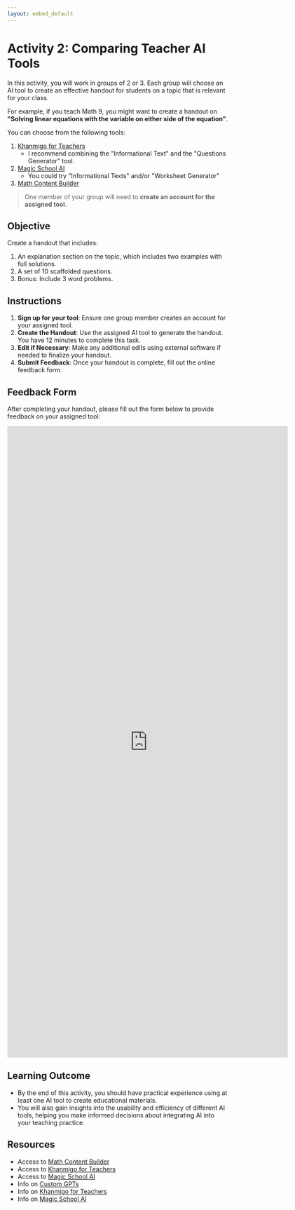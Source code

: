 ```yaml
---
layout: embed_default
---
```


# Activity 2: Comparing Teacher AI Tools

In this activity, you will work in groups of 2 or 3. Each group will choose an AI tool to create an effective handout for students on a topic that is relevant for your class. 

For example, if you teach Math 9, you might want to create a handout on **"Solving linear equations with the variable on either side of the equation"**.

You can choose from the following tools:

1. [Khanmigo for Teachers](https://www.khanmigo.ai/teachers)
    - I recommend combining the "Informational Text" and the "Questions Generator" tool.
2. [Magic School AI](https://app.magicschool.ai/auth/signup)
    - You could try "Informational Texts" and/or "Worksheet Generator" 
3. [Math Content Builder](https://chatgpt.com/g/g-38NiEiNWQ-math-content-builder)

> One member of your group will need to **create an account for the assigned tool**.

## Objective

Create a handout that includes:
1. An explanation section on the topic, which includes two examples with full solutions.
2. A set of 10 scaffolded questions.
3. Bonus: Include 3 word problems.

## Instructions

1. **Sign up for your tool**: Ensure one group member creates an account for your assigned tool.
2. **Create the Handout**: Use the assigned AI tool to generate the handout. You have 12 minutes to complete this task.
3. **Edit if Necessary**: Make any additional edits using external software if needed to finalize your handout.
4. **Submit Feedback**: Once your handout is complete, fill out the online feedback form.

## Feedback Form

After completing your handout, please fill out the form below to provide feedback on your assigned tool:

<iframe src="https://docs.google.com/forms/d/e/1FAIpQLSddb610gstwJJjI9bXj-UzKNlXOArtv7jMhd2iSlnAxB4YWtQ/viewform?embedded=true" width="640" height="1441" frameborder="0" marginheight="0" marginwidth="0">Loading…</iframe>

## Learning Outcome

* By the end of this activity, you should have practical experience using at least one AI tool to create educational materials. 
* You will also gain insights into the usability and efficiency of different AI tools, helping you make informed decisions about integrating AI into your teaching practice.

## Resources

- Access to [Math Content Builder](https://chatgpt.com/g/g-38NiEiNWQ-math-content-builder)
- Access to [Khanmigo for Teachers](https://www.khanmigo.ai/teachers)
- Access to [Magic School AI](https://app.magicschool.ai/auth/signup)
- Info on [Custom GPTs](https://teaghan.github.io/AI-Enhanced-Education/md_files/custom_GPTs.html)
- Info on [Khanmigo for Teachers](https://teaghan.github.io/AI-Enhanced-Education/md_files/Khanmigo_for_teachers.html)
- Info on [Magic School AI](https://teaghan.github.io/AI-Enhanced-Education/md_files/MagicSchoolAI.html)